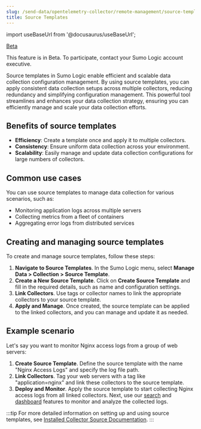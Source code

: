 ```yaml
---
slug: /send-data/opentelemetry-collector/remote-management/source-templates
title: Source Templates
---
```


import useBaseUrl from '@docusaurus/useBaseUrl';

<head>
  <meta name="robots" content="noindex" />
</head>

<p><a href="/docs/beta"><span className="beta">Beta</span></a></p>

This feature is in Beta. To participate, contact your Sumo Logic account executive.

Source templates in Sumo Logic enable efficient and scalable data collection configuration management. By using source templates, you can apply consistent data collection setups across multiple collectors, reducing redundancy and simplifying configuration management. This powerful tool streamlines and enhances your data collection strategy, ensuring you can efficiently manage and scale your data collection efforts.

## Benefits of source templates

- **Efficiency**: Create a template once and apply it to multiple collectors.
- **Consistency**: Ensure uniform data collection across your environment.
- **Scalability**: Easily manage and update data collection configurations for large numbers of collectors.

## Common use cases

You can use source templates to manage data collection for various scenarios, such as:

- Monitoring application logs across multiple servers
- Collecting metrics from a fleet of containers
- Aggregating error logs from distributed services

## Creating and managing source templates

To create and manage source templates, follow these steps:

1. **Navigate to Source Templates**. In the Sumo Logic menu, select **Manage Data > Collection > Source Template**.
2. **Create a New Source Template**. Click on **Create Source Template** and fill in the required details, such as name and configuration settings.
3. **Link Collectors**. Use tags or collector names to link the appropriate collectors to your source template.
4. **Apply and Manage**. Once created, the source template can be applied to the linked collectors, and you can manage and update it as needed.

## Example scenario

Let's say you want to monitor Nginx access logs from a group of web servers:

1. **Create Source Template**. Define the source template with the name "Nginx Access Logs" and specify the log file path.
2. **Link Collectors**. Tag your web servers with a tag like "application=nginx" and link these collectors to the source template.
3. **Deploy and Monitor**. Apply the source template to start collecting Nginx access logs from all linked collectors. Next, use our [search](/docs/search) and [dashboard](/docs/dashboards) features to monitor and analyze the collected logs.

:::tip
For more detailed information on setting up and using source templates, see [Installed Collector Source Documentation](/docs/send-data/installed-collectors/sources).
:::
